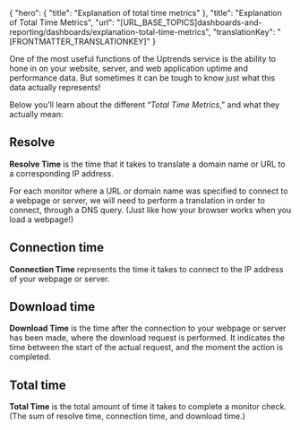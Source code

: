 {
  "hero": {
    "title": "Explanation of total time metrics"
  },
  "title": "Explanation of Total Time Metrics",
  "url": "[URL_BASE_TOPICS]dashboards-and-reporting/dashboards/explanation-total-time-metrics",
  "translationKey": "[FRONTMATTER_TRANSLATIONKEY]"
}

One of the most useful functions of the Uptrends service is the ability to hone in on your website, server, and web application uptime and performance data. But sometimes it can be tough to know just what this data actually represents!

Below you’ll learn about the different “*Total Time Metrics*,” and what they actually mean:

## Resolve

**Resolve Time** is the time that it takes to translate a domain name or URL to a corresponding IP address.

For each monitor where a URL or domain name was specified to connect to a webpage or server, we will need to perform a translation in order to connect, through a DNS query. (Just like how your browser works when you load a webpage!)

## Connection time

**Connection Time** represents the time it takes to connect to the IP address of your webpage or server.

## Download time

**Download Time** is the time after the connection to your webpage or server has been made, where the download request is performed. It indicates the time between the start of the actual request, and the moment the action is completed.

## Total time

**Total Time** is the total amount of time it takes to complete a monitor check. (The sum of resolve time, connection time, and download time.)

